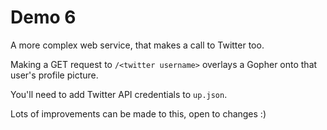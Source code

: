 # Demo 6

A more complex web service, that makes a call to Twitter too.

Making a GET request to `/<twitter username>` overlays a Gopher onto that user's profile picture.

You'll need to add Twitter API credentials to `up.json`.

Lots of improvements can be made to this, open to changes :)

